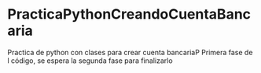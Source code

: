 # PracticaPythonCreandoCuentaBancaria
Practica de python con clases para crear cuenta bancariaP
Primera fase de l código, se espera la segunda fase  para finalizarlo
